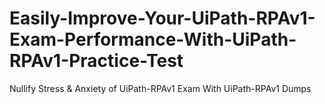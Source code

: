 # Easily-Improve-Your-UiPath-RPAv1-Exam-Performance-With-UiPath-RPAv1-Practice-Test
Nullify Stress &amp; Anxiety of UiPath-RPAv1 Exam With UiPath-RPAv1 Dumps
